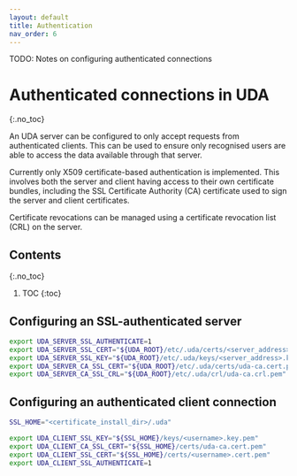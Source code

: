 ```yaml
---
layout: default
title: Authentication
nav_order: 6
---
```


TODO: Notes on configuring authenticated connections

# Authenticated connections in UDA
{:.no_toc}

An UDA server can be configured to only accept requests from authenticated clients. This can be used to ensure only recognised users are able to access the data available through that server. 

Currently only X509 certificate-based authentication is implemented. This involves both the server and client having access to their own certificate bundles, including the SSL Certificate Authority (CA) certificate used to sign the server and client certificates. 

Certificate revocations can be managed using a certificate revocation list (CRL) on the server. 

## Contents
{:.no_toc}
1. TOC 
{:toc}

## Configuring an SSL-authenticated server

```sh
export UDA_SERVER_SSL_AUTHENTICATE=1
export UDA_SERVER_SSL_CERT="${UDA_ROOT}/etc/.uda/certs/<server_address>.pem"
export UDA_SERVER_SSL_KEY="${UDA_ROOT}/etc/.uda/keys/<server_address>.key.pem"
export UDA_SERVER_CA_SSL_CERT="${UDA_ROOT}/etc/.uda/certs/uda-ca.cert.pem"
export UDA_SERVER_CA_SSL_CRL="${UDA_ROOT}/etc/.uda/crl/uda-ca.crl.pem"
```

## Configuring an authenticated client connection

```sh
SSL_HOME="<certificate_install_dir>/.uda"

export UDA_CLIENT_SSL_KEY="${SSL_HOME}/keys/<username>.key.pem"
export UDA_CLIENT_CA_SSL_CERT="${SSL_HOME}/certs/uda-ca.cert.pem"
export UDA_CLIENT_SSL_CERT="${SSL_HOME}/certs/<username>.cert.pem"
export UDA_CLIENT_SSL_AUTHENTICATE=1

```

